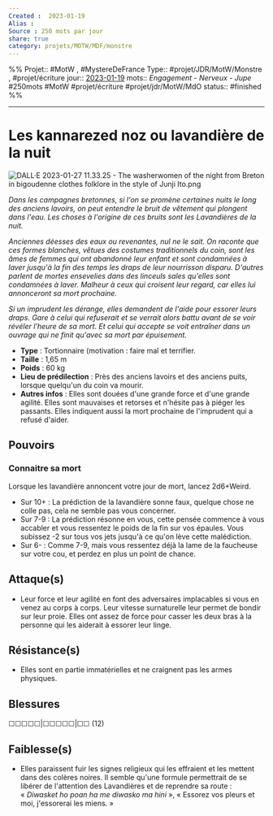 ```yaml
---
Created :  2023-01-19
Alias :
Source : 250 mots par jour
share: true
category: projets/MOTW/MDF/monstre
---
```

%%
Projet:: #MotW , #MystereDeFrance 
Type:: #projet/JDR/MotW/Monstre , #projet/écriture
jour::  [2023-01-19](2023-01-19.md) 
mots:: *Engagement - Nerveux - Jupe*   
#250mots #MotW #projet/écriture #projet/jdr/MotW/MdO 
status:: #finished  
%%
***

# Les kannarezed noz ou lavandière de la nuit

![DALL·E 2023-01-27 11.33.25 - The washerwomen of the night from Breton in bigoudenne clothes folklore in the style of Junji Ito.png](../../../../notes/DALL%C2%B7E%202023-01-27%2011.33.25%20-%20The%20washerwomen%20of%20the%20night%20from%20Breton%20in%20bigoudenne%20clothes%20folklore%20in%20the%20style%20of%20Junji%20Ito.png)

*Dans les campagnes bretonnes, si l'on se promène certaines nuits le long des anciens lavoirs, on peut entendre le bruit de vêtement qui plongent dans l'eau. Les choses à l'origine de ces bruits sont les Lavandières de la nuit.*

*Anciennes déesses des eaux ou revenantes, nul ne le sait. On raconte que ces formes blanches, vêtues des costumes traditionnels du coin, sont les âmes de femmes qui ont abandonné leur enfant et sont condamnées à laver jusqu'à la fin des temps les draps de leur nourrisson disparu. D'autres parlent de mortes ensevelies dans des linceuls sales qu'elles sont condamnées à laver. Malheur à ceux qui croisent leur regard, car elles lui annonceront sa mort prochaine.* 

*Si un imprudent les dérange, elles demandent de l'aide pour essorer leurs draps. Gare à celui qui refuserait et se verrait alors battu avant de se voir révéler l'heure de sa mort. Et celui qui accepte se voit entraîner dans un ouvrage qui ne finit qu'avec sa mort par épuisement.*

-  **Type** : Tortionnaire (motivation : faire mal et terrifier.
-  **Taille** : 1,65 m
-  **Poids** : 60 kg
-  **Lieu de prédilection** : Près des anciens lavoirs et des anciens puits, lorsque quelqu'un du coin va mourir.
-  **Autres infos** : Elles sont douées d'une grande force et d'une grande agilité. Elles sont mauvaises et retorses et n'hésite pas à piéger les passants. Elles indiquent aussi la mort prochaine de l'imprudent qui a refusé d'aider.

## Pouvoirs

### Connaitre sa mort
Lorsque les lavandière annoncent votre jour de mort, lancez 2d6+Weird.
- Sur 10+ : La prédiction de la lavandière sonne faux, quelque chose ne colle pas, cela ne semble pas vous concerner.
- Sur 7-9 : La prédiction résonne en vous, cette pensée commence à vous accabler et vous ressentez le poids de la fin sur vos épaules. Vous subissez -2 sur tous vos jets jusqu'à ce qu'on lève cette malédiction.
- Sur 6- : Comme 7-9, mais vous ressentez déjà la lame de la faucheuse sur votre cou, et perdez en plus un point de chance.

## Attaque(s)

- Leur force et leur agilité en font des adversaires implacables si vous en venez au corps à corps. Leur vitesse surnaturelle leur permet de bondir sur leur proie. Elles ont assez de force pour casser les deux bras à la personne qui les aiderait à essorer leur linge.

## Résistance(s)

- Elles sont en partie immatérielles et ne craignent pas les armes physiques.

## Blessures

☐☐☐☐☐|☐☐☐☐☐|☐☐ (12)

## Faiblesse(s)

- Elles paraissent fuir les signes religieux qui les effraient et les mettent dans des colères noires. Il semble qu'une formule permettrait de se libérer de l'attention des Lavandières et de reprendre sa route : « _Diwasket ho poan ha me diwasko ma hini_ », « Essorez vos pleurs et moi, j'essorerai les miens. »